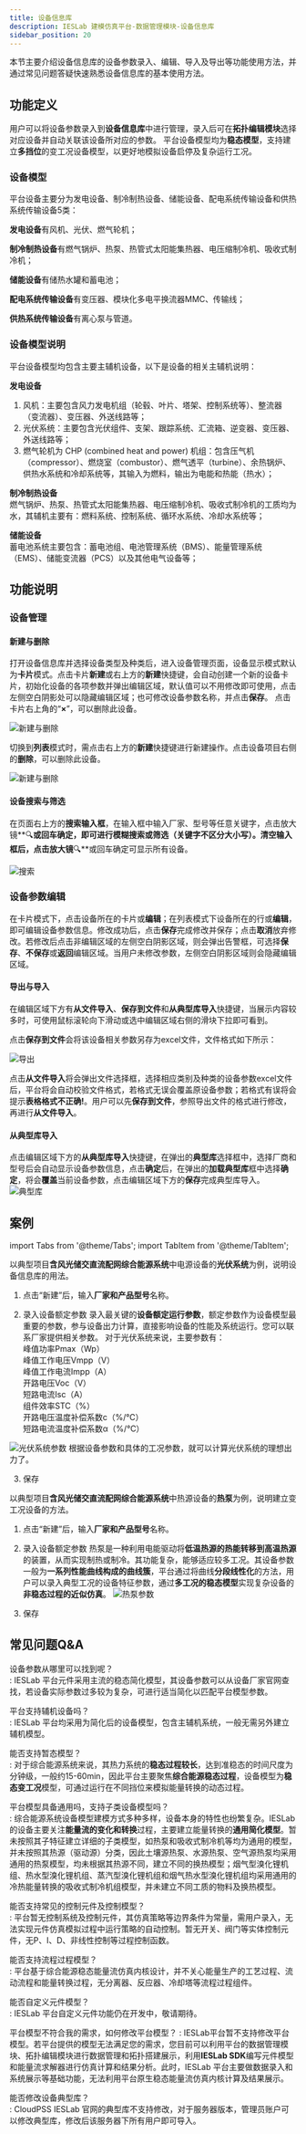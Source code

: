 ```yaml
---
title: 设备信息库
description: IESLab 建模仿真平台-数据管理模块-设备信息库
sidebar_position: 20
---
```


本节主要介绍设备信息库的设备参数录入、编辑、导入及导出等功能使用方法，并通过常见问题答疑快速熟悉设备信息库的基本使用方法。


## 功能定义

用户可以将设备参数录入到**设备信息库**中进行管理，录入后可在**拓扑编辑模块**选择对应设备并自动关联该设备所对应的参数。
平台设备模型均为**稳态模型**，支持建立**多挡位**的变工况设备模型，以更好地模拟设备启停及复杂运行工况。

### 设备模型
平台设备主要分为发电设备、制冷制热设备、储能设备、配电系统传输设备和供热系统传输设备5类：

**发电设备**有风机、光伏、燃气轮机；

**制冷制热设备**有燃气锅炉、热泵、热管式太阳能集热器、电压缩制冷机、吸收式制冷机；

**储能设备**有储热水罐和蓄电池；

**配电系统传输设备**有变压器、模块化多电平换流器MMC、传输线；

**供热系统传输设备**有离心泵与管道。

### 设备模型说明

平台设备模型均包含主要主辅机设备，以下是设备的相关主辅机说明：

**发电设备**  
1. 风机：主要包含风力发电机组（轮毂、叶片、塔架、控制系统等）、整流器（变流器）、变压器、外送线路等；
 2. 光伏系统：主要包含光伏组件、支架、跟踪系统、汇流箱、逆变器、变压器、外送线路等；
2. 燃气轮机为 CHP (combined heat and power) 机组：包含压气机（compressor）、燃烧室（combustor）、燃气透平（turbine）、余热锅炉、供热水系统和冷却系统等，其输入为燃料，输出为电能和热能（热水）；

**制冷制热设备**  
燃气锅炉、热泵、热管式太阳能集热器、电压缩制冷机、吸收式制冷机的工质均为水，其辅机主要有：燃料系统、控制系统、循环水系统、冷却水系统等；

**储能设备**  
蓄电池系统主要包含：蓄电池组、电池管理系统（BMS）、能量管理系统（EMS）、储能变流器（PCS）以及其他电气设备等；


## 功能说明

### 设备管理

#### 新建与删除

打开设备信息库并选择设备类型及种类后，进入设备管理页面，设备显示模式默认为**卡片**模式。点击卡片**新建**或右上方的**新建**快捷键，会自动创建一个新的设备卡片，初始化设备的各项参数并弹出编辑区域，默认值可以不用修改即可使用，点击左侧空白阴影处可以隐藏编辑区域；也可修改设备参数名称，并点击**保存**。
点击卡片右上角的“**×**”，可以删除此设备。

![新建与删除](./new.png "新建与删除")

切换到**列表**模式时，需点击右上方的**新建**快捷键进行新建操作。点击设备项目右侧的**删除**，可以删除此设备。

![新建与删除](./new1.png "新建与删除")

#### 设备搜索与筛选

在页面右上方的**搜索输入框**，在输入框中输入厂家、型号等任意关键字，点击放大镜**🔍**或回车确定，即可进行模糊搜索或筛选（关键字不区分大小写）。清空输入框后，点击放大镜**🔍**或回车确定可显示所有设备。


![搜索](./search.png "搜索")

### 设备参数编辑

在卡片模式下，点击设备所在的卡片或**编辑**；在列表模式下设备所在的行或**编辑**，即可编辑设备参数信息。修改成功后，点击**保存**完成修改并保存；点击**取消**放弃修改。若修改后点击非编辑区域的左侧空白阴影区域，则会弹出告警框，可选择**保存**、**不保存**或**返回**编辑区域。当用户未修改参数，左侧空白阴影区域则会隐藏编辑区域。

#### 导出与导入
在编辑区域下方有**从文件导入**、**保存到文件**和**从典型库导入**快捷键，当展示内容较多时，可使用鼠标滚轮向下滑动或选中编辑区域右侧的滑块下拉即可看到。

点击**保存到文件**会将该设备相关参数另存为excel文件，文件格式如下所示：

![导出](./export.png "导出")

点击**从文件导入**将会弹出文件选择框，选择相应类别及种类的设备参数excel文件后，平台将会自动校验文件格式，若格式无误会覆盖原设备参数；若格式有误将会提示**表格格式不正确!**。用户可以先**保存到文件**，参照导出文件的格式进行修改，再进行**从文件导入**。

#### 从典型库导入
点击编辑区域下方的**从典型库导入**快捷键，在弹出的**典型库**选择框中，选择厂商和型号后会自动显示设备参数信息，点击**确定**后，在弹出的**加载典型库**框中选择**确定**，将会**覆盖**当前设备参数，点击编辑区域下方的**保存**完成典型库导入。
![典型库](./typical.png "典型库")

## 案例

import Tabs from '@theme/Tabs';
import TabItem from '@theme/TabItem';

<Tabs>
<TabItem value="js" label="案例1">

以典型项目**含风光储交直流配网综合能源系统**中电源设备的**光伏系统**为例，说明设备信息库的用法。

1. 点击“新建”后，输入**厂家和产品型号**名称。

2. 录入设备额定参数
录入最关键的**设备额定运行参数**，额定参数作为设备模型最重要的参数，参与设备出力计算，直接影响设备的性能及系统运行。您可以联系厂家提供相关参数。
对于光伏系统来说，主要参数有：  
峰值功率Pmax（Wp）  
峰值工作电压Vmpp（V）  
峰值工作电流Impp（A）  
开路电压Voc（V）  
短路电流Isc（A）  
组件效率STC（%）  
开路电压温度补偿系数c（%/℃）  
短路电流温度补偿系数α（%/℃）  

![光伏系统参数](./case1-new.png "光伏系统参数")
根据设备参数和具体的工况参数，就可以计算光伏系统的理想出力了。

3. 保存

</TabItem>
<TabItem value="py" label="案例2">

以典型项目**含风光储交直流配网综合能源系统**中热源设备的**热泵**为例，说明建立变工况设备的方法。

1. 点击“新建”后，输入**厂家和产品型号**名称。

2. 录入设备额定参数
   热泵是一种利用电能驱动将**低温热源的热能转移到高温热源**的装置，从而实现制热或制冷。其功能复杂，能够适应较多工况。其设备参数一般为**一系列性能曲线构成的曲线簇**，平台通过将曲线**分段线性化**的方法，用户可以录入典型工况的设备特征参数，通过**多工况的稳态模型**实现复杂设备的**非稳态过程的近似仿真**。
   ![热泵参数](./case1-new1.png "热泵参数")

3. 保存

</TabItem>
</Tabs>

## 常见问题Q&A

设备参数从哪里可以找到呢？  
:    IESLab 平台元件采用主流的稳态简化模型，其设备参数可以从设备厂家官网查找，若设备实际参数过多较为复杂，可进行适当简化以匹配平台模型参数。

平台支持辅机设备吗？  
:    IESLab 平台均采用为简化后的设备模型，包含主辅机系统，一般无需另外建立辅机模型。

能否支持暂态模型？  
:    对于综合能源系统来说，其热力系统的**稳态过程较长**，达到准稳态的时间尺度为分钟级，一般约15-60min，因此平台主要聚焦**综合能源稳态过程**，设备模型为**稳态变工况**模型，可通过运行在不同挡位来模拟能量转换的动态过程。

平台模型具备通用吗，支持子类设备模型吗？  
:    综合能源系统设备模型建模方式多种多样，设备本身的特性也纷繁复杂。IESLab的设备主要关注**能量流的变化和转换**过程，主要建立能量转换的**通用简化模型**。暂未按照其子特征建立详细的子类模型，如热泵和吸收式制冷机等均为通用的模型，并未按照其热源（驱动源）分类，因此土壤源热泵、水源热泵、空气源热泵均采用通用的热泵模型，均未根据其热源不同，建立不同的换热模型；烟气型溴化锂机组、热水型溴化锂机组、蒸汽型溴化锂机组和烟气热水型溴化锂机组均采用通用的冷热能量转换的吸收式制冷机组模型，并未建立不同工质的物料及换热模型。


能否支持常见的控制元件及控制模型？  
:    平台暂无控制系统及控制元件，其仿真策略等边界条件为常量，需用户录入，无法实现元件仿真模拟过程中运行策略的自动控制。暂无开关、阀门等实体控制元件，无P、I、D、非线性控制等过程控制函数。

能否支持流程过程模型？  
:    平台基于综合能源稳态能量流仿真内核设计，并不关心能量生产的工艺过程、流动流程和能量转换过程，无分离器、反应器、冷却塔等流程过程组件。

能否自定义元件模型？  
:     IESLab 平台自定义元件功能仍在开发中，敬请期待。

平台模型不符合我的需求，如何修改平台模型？
:    IESLab平台暂不支持修改平台模型。若平台提供的模型无法满足您的需求，您目前可以利用平台的数据管理模块、拓扑编辑模块进行数据管理和拓扑搭建展示，利用**IESLab SDK**编写元件模型和能量流求解器进行仿真计算和结果分析。此时，IESLab 平台主要做数据录入和系统展示等基础功能，无法利用平台原生稳态能量流仿真内核计算及结果展示。
    
能否修改设备典型库？  
:   CloudPSS IESLab 官网的典型库不支持修改，对于服务器版本，管理员账户可以修改典型库，修改后该服务器下所有用户即可导入。